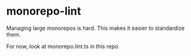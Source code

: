 # monorepo-lint

Managing large monorepos is hard. This makes it easier to standardize them.

For now, look at monorepo.lint.ts in this repo.